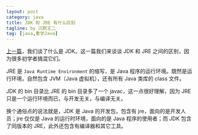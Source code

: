 ```yaml
---
layout: post
category: java
title: JDK 和 JRE 有什么区别
tagline: by 沉默王二
tag: [java,重学Java]
---
```


[上一篇](http://www.itwanger.com/java/2019/10/19/java-jdk.html)，我们谈了什么是 JDK。这一篇我们来谈谈 JDK 和 JRE 之间的区别，因为很多初学者搞混它们。
<!--more-->

JRE 是 `Java Runtime Environment` 的缩写，是 Java 程序的运行环境。既然是运行环境，自然包含 JVM（Java 虚拟机），还有所有 Java 类库的 class 文件。

JDK 的 bin 目录比 JRE 的 bin 目录多了一个 javac，这一点很好理解，因为 JRE 只是一个运行环境而已，与开发无关，与编译无关。

换个通俗点的说法就是，JDK 是 Java 的开发包，包含有 jre，面向的是开发人员；jre 仅仅是 Java 的运行时环境，面向的是 Java 程序的使用者；而 JDK 包含了同版本的 JRE，此外还包含有编译器和其它工具。




